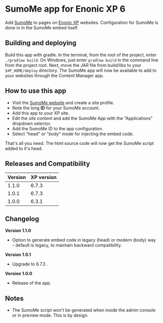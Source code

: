 # SumoMe app for Enonic XP 6

Add [SumoMe](https://sumome.com) to pages on [Enonic XP](https://github.com/enonic/xp) websites. Configuration for SumoMe is done in in the SumoMe embed itself.

## Building and deploying

Build this app with gradle. In the terminal, from the root of the project, enter `./gradlew build`. On Windows, just enter `gradlew build`
in the command line from the project root. Next, move the JAR file from build/libs to your `$XP_HOME/deploy` directory. The SumoMe
app will now be available to add to your websites through the Content Manager app.

## How to use this app

* Visit the [SumoMe website](https://sumome.com) and create a site profile.
* Note the long **ID** for your SumoMe account.
* Add this app to your XP site.
* Edit the *site content* and add the SumoMe App with the "Applications" dropdown selector.
* Add the SumoMe ID to the app configuration.
* Select "head" or "body" mode for injecting the embed code.

That's all you need. The html source code will now get the SumoMe script added to it's head.

## Releases and Compatibility

| Version        | XP version |
| ------------- | ------------- |
| 1.1.0 | 6.7.3 |
| 1.0.1 | 6.7.3 |
| 1.0.0 | 6.3.1 |

## Changelog
**Version 1.1.0**
* Option to generate embed code in legacy (head) or modern (body) way - default is legacy, to maintain backward compatibility.

**Version 1.0.1**
* Upgrade to 6.7.3 .

**Version 1.0.0**
* Release of the app.

## Notes

* The SumoMe script won't be generated when inside the admin console or in preview mode. This is by design.
